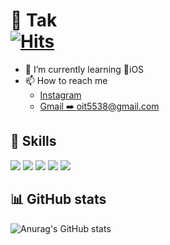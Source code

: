 # 👋 Tak <br> [![Hits](https://hits.seeyoufarm.com/api/count/incr/badge.svg?url=https%3A%2F%2Fgithub.com%2FTak95&count_bg=%2379C83D&title_bg=%23555555&icon=&icon_color=%23E7E7E7&title=hits&edge_flat=false)](https://hits.seeyoufarm.com)

- 🌱 I’m currently learning 📱iOS
- 📫 How to reach me
  - [Instagram](https://www.instagram.com/5n_tak/)
  - [Gmail ➡️ oit5538@gmail.com](oit5538@gmail.com)

## 🦾 Skills 
<img src= "https://img.shields.io/badge/iOS-beige?style=for-the-badge&logo=ios&logoColor=000000"> <img src= "https://img.shields.io/badge/Swift-orange?style=for-the-badge&logo=swift&logoColor=F05138"> <img src= "https://img.shields.io/badge/Xcode-navy?style=for-the-badge&logo=xcode&logoColor=147EFB"> <img src= "https://img.shields.io/badge/Git-gray?style=for-the-badge&logo=Git&logoColor=F05032"> <img src= "https://img.shields.io/badge/Notion-white?style=for-the-badge&logo=notion&logoColor=000000">

## 📊 GitHub stats
![Anurag's GitHub stats](https://github-readme-stats.vercel.app/api?username=Tak95&show_icons=true&theme=swift)
<!--
**Tak95/Tak95** is a ✨ _special_ ✨ repository because its `README.md` (this file) appears on your GitHub profile.

Here are some ideas to get you started:

- 🔭 I’m currently working on ...
- 🌱 I’m currently learning ...
- 👯 I’m looking to collaborate on ...
- 🤔 I’m looking for help with ...
- 💬 Ask me about ...
- 📫 How to reach me: ...
- 😄 Pronouns: ...
- ⚡ Fun fact: ...
-->
